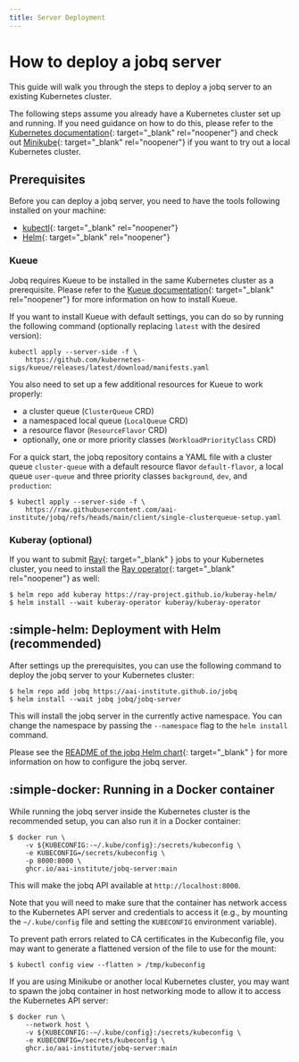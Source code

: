 ```yaml
---
title: Server Deployment
---
```


# How to deploy a jobq server

This guide will walk you through the steps to deploy a jobq server to an existing Kubernetes cluster.

The following steps assume you already have a Kubernetes cluster set up and running.
If you need guidance on how to do this, please refer to the [Kubernetes documentation](https://kubernetes.io/docs/setup/){: target="\_blank" rel="noopener"} and check out [Minikube](https://minikube.sigs.k8s.io/docs/){: target="\_blank" rel="noopener"} if you want to try out a local Kubernetes cluster.

## Prerequisites

Before you can deploy a jobq server, you need to have the tools following installed on your machine:

-   [kubectl](https://kubernetes.io/docs/tasks/tools/){: target="\_blank" rel="noopener"}
-   [Helm](https://helm.sh/){: target="\_blank" rel="noopener"}

### Kueue

Jobq requires Kueue to be installed in the same Kubernetes cluster as a prerequisite. Please refer to the [Kueue documentation](https://kueue.sigs.k8s.io/docs/installation/){: target="\_blank" rel="noopener"} for more information on how to install Kueue.

If you want to install Kueue with default settings, you can do so by running the following command (optionally replacing `latest` with the desired version):

```console
kubectl apply --server-side -f \
    https://github.com/kubernetes-sigs/kueue/releases/latest/download/manifests.yaml
```

You also need to set up a few additional resources for Kueue to work properly:

-   a cluster queue (`ClusterQueue` CRD)
-   a namespaced local queue (`LocalQueue` CRD)
-   a resource flavor (`ResourceFlavor` CRD)
-   optionally, one or more priority classes (`WorkloadPriorityClass` CRD)

For a quick start, the jobq repository contains a YAML file with a cluster queue `cluster-queue` with a default resource flavor `default-flavor`, a local queue `user-queue` and three priority classes `background`, `dev`, and `production`:

```console
$ kubectl apply --server-side -f \
    https://raw.githubusercontent.com/aai-institute/jobq/refs/heads/main/client/single-clusterqueue-setup.yaml
```

### Kuberay (optional)

If you want to submit [Ray](https://ray.io){: target="\_blank" } jobs to your Kubernetes cluster, you need to install the [Ray operator](https://docs.ray.io/en/latest/cluster/kubernetes/getting-started.html){: target="\_blank" rel="noopener"} as well:

```console
$ helm repo add kuberay https://ray-project.github.io/kuberay-helm/
$ helm install --wait kuberay-operator kuberay/kuberay-operator
```

## :simple-helm: Deployment with Helm (recommended)

After settings up the prerequisites, you can use the following command to deploy the jobq server to your Kubernetes cluster:

```console
$ helm repo add jobq https://aai-institute.github.io/jobq
$ helm install --wait jobq jobq/jobq-server
```

This will install the jobq server in the currently active namespace.
You can change the namespace by passing the `--namespace` flag to the `helm install` command.

Please see the [README of the jobq Helm chart](https://github.com/aai-institute/jobq/tree/main/backend/deploy/jobq-server){: target="\_blank" } for more information on how to configure the jobq server.

## :simple-docker: Running in a Docker container

While running the jobq server inside the Kubernetes cluster is the recommended setup, you can also run it in a Docker container:

```console
$ docker run \
    -v ${KUBECONFIG:-~/.kube/config}:/secrets/kubeconfig \
    -e KUBECONFIG=/secrets/kubeconfig \
    -p 8000:8000 \
    ghcr.io/aai-institute/jobq-server:main
```

This will make the jobq API available at `http://localhost:8000`.

Note that you will need to make sure that the container has network access to the Kubernetes API server and credentials to access it (e.g., by mounting the `~/.kube/config` file and setting the `KUBECONFIG` environment variable).

To prevent path errors related to CA certificates in the Kubeconfig file, you may want to generate a flattened version of the file to use for the mount:

```console
$ kubectl config view --flatten > /tmp/kubeconfig
```

If you are using Minikube or another local Kubernetes cluster, you may want to spawn the jobq container in host networking mode to allow it to access the Kubernetes API server:

```console
$ docker run \
    --network host \
    -v ${KUBECONFIG:-~/.kube/config}:/secrets/kubeconfig \
    -e KUBECONFIG=/secrets/kubeconfig \
    ghcr.io/aai-institute/jobq-server:main
```
